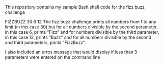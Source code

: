  This repository contains my sample Bash shell code for the fizz buzz challenge
 
 FIZZBUZZ 30 6 12
 The fizz buzz challenge prints all numbers from 1 to any limit (in  this case 30) but for all numbers divisible by the second parameter, in this case 6, prints "Fizz"  and for numbers divisible by the third parameter, in this case 12, prints "Buzz" and for all numbers divisible by the second and third parameters, prints "FizzBuzz".

 I also included an erros message that would display if less than 3 parameters were entered on the command line
